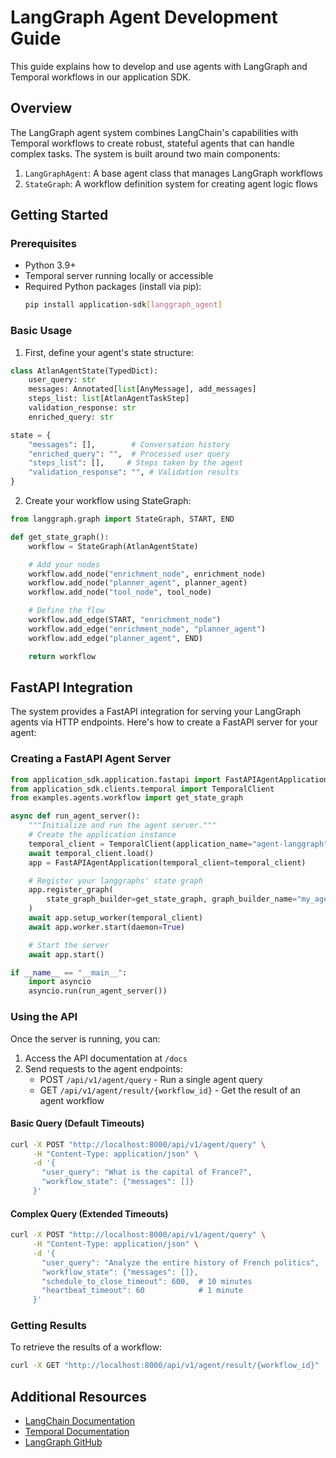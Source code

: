 # LangGraph Agent Development Guide

This guide explains how to develop and use agents with LangGraph and Temporal workflows in our application SDK.

## Overview

The LangGraph agent system combines LangChain's capabilities with Temporal workflows to create robust, stateful agents that can handle complex tasks. The system is built around two main components:

1. `LangGraphAgent`: A base agent class that manages LangGraph workflows
2. `StateGraph`: A workflow definition system for creating agent logic flows

## Getting Started

### Prerequisites

- Python 3.9+
- Temporal server running locally or accessible
- Required Python packages (install via pip):
  ```bash
  pip install application-sdk[langgraph_agent]
  ```

### Basic Usage

1. First, define your agent's state structure:

```python
class AtlanAgentState(TypedDict):
    user_query: str
    messages: Annotated[list[AnyMessage], add_messages]
    steps_list: list[AtlanAgentTaskStep]
    validation_response: str
    enriched_query: str

state = {
    "messages": [],        # Conversation history
    "enriched_query": "",  # Processed user query
    "steps_list": [],     # Steps taken by the agent
    "validation_response": "", # Validation results
}
```

2. Create your workflow using StateGraph:

```python
from langgraph.graph import StateGraph, START, END

def get_state_graph():
    workflow = StateGraph(AtlanAgentState)

    # Add your nodes
    workflow.add_node("enrichment_node", enrichment_node)
    workflow.add_node("planner_agent", planner_agent)
    workflow.add_node("tool_node", tool_node)

    # Define the flow
    workflow.add_edge(START, "enrichment_node")
    workflow.add_edge("enrichment_node", "planner_agent")
    workflow.add_edge("planner_agent", END)

    return workflow
```

## FastAPI Integration

The system provides a FastAPI integration for serving your LangGraph agents via HTTP endpoints. Here's how to create a FastAPI server for your agent:

### Creating a FastAPI Agent Server

```python
from application_sdk.application.fastapi import FastAPIAgentApplication
from application_sdk.clients.temporal import TemporalClient
from examples.agents.workflow import get_state_graph

async def run_agent_server():
    """Initialize and run the agent server."""
    # Create the application instance
    temporal_client = TemporalClient(application_name="agent-langgraph")
    await temporal_client.load()
    app = FastAPIAgentApplication(temporal_client=temporal_client)

    # Register your langgraphs' state graph
    app.register_graph(
        state_graph_builder=get_state_graph, graph_builder_name="my_agent"
    )
    await app.setup_worker(temporal_client)
    await app.worker.start(daemon=True)

    # Start the server
    await app.start()

if __name__ == "__main__":
    import asyncio
    asyncio.run(run_agent_server())
```

### Using the API

Once the server is running, you can:

1. Access the API documentation at `/docs`
2. Send requests to the agent endpoints:
   - POST `/api/v1/agent/query` - Run a single agent query
   - GET `/api/v1/agent/result/{workflow_id}` - Get the result of an agent workflow

#### Basic Query (Default Timeouts)
```bash
curl -X POST "http://localhost:8000/api/v1/agent/query" \
     -H "Content-Type: application/json" \
     -d '{
       "user_query": "What is the capital of France?",
       "workflow_state": {"messages": []}
     }'
```

#### Complex Query (Extended Timeouts)
```bash
curl -X POST "http://localhost:8000/api/v1/agent/query" \
     -H "Content-Type: application/json" \
     -d '{
       "user_query": "Analyze the entire history of French politics",
       "workflow_state": {"messages": []},
       "schedule_to_close_timeout": 600,  # 10 minutes
       "heartbeat_timeout": 60            # 1 minute
     }'
```

### Getting Results

To retrieve the results of a workflow:

```bash
curl -X GET "http://localhost:8000/api/v1/agent/result/{workflow_id}"
```

## Additional Resources

- [LangChain Documentation](https://python.langchain.com/docs/get_started/introduction)
- [Temporal Documentation](https://docs.temporal.io/dev-guide/python)
- [LangGraph GitHub](https://github.com/langchain-ai/langgraph)
